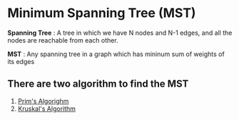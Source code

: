# Minimum Spanning Tree (MST)

**Spanning Tree** : A tree in which we have N nodes and N-1 edges, and all the nodes are reachable from each other.

**MST** : Any spanning tree in a graph which has mininum sum of weights of its edges

## There are two algorithm to find the MST 
1. [Prim's Algorighm](./Prims.md)
2. [Kruskal's Algorithm](./Krukals.md)
